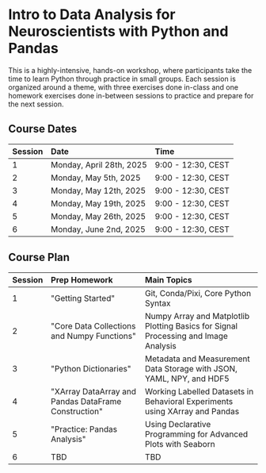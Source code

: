 # Intro to Data Analysis for Neuroscientists with Python and Pandas

This is a highly-intensive, hands-on workshop, where participants take the time to learn Python through practice in small groups.  Each session is organized around a theme, with three exercises done in-class and one homework exercises done in-between sessions to practice and prepare for the next session.


## Course Dates

| Session | Date | Time |
| :-- | :-- | :-- |
| 1 | Monday, April 28th, 2025 | 9:00 - 12:30, CEST |
| 2 | Monday, May 5th, 2025 | 9:00 - 12:30, CEST |
| 3 | Monday, May 12th, 2025 | 9:00 - 12:30, CEST |
| 4 | Monday, May 19th, 2025 | 9:00 - 12:30, CEST |
| 5 | Monday, May 26th, 2025 | 9:00 - 12:30, CEST |
| 6 | Monday, June 2nd, 2025 | 9:00 - 12:30, CEST |


## Course Plan


| Session | Prep Homework | Main Topics | 
| :-- | :-- | :-- |
| 1 | "Getting Started" | Git, Conda/Pixi, Core Python Syntax |
| 2 | "Core Data Collections and Numpy Functions" | Numpy Array and Matplotlib Plotting Basics for Signal Processing and Image Analysis|
| 3 | "Python Dictionaries" | Metadata and Measurement Data Storage with JSON, YAML, NPY, and HDF5 |
| 4 | "XArray DataArray and Pandas DataFrame Construction" | Working Labelled Datasets in Behavioral Experiments using XArray and Pandas |
| 5 | "Practice: Pandas Analysis" | Using Declarative Programming for Advanced Plots with Seaborn |
| 6 | TBD | TBD |
